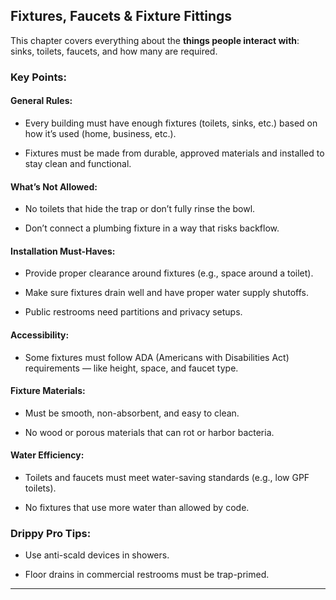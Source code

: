 ## Fixtures, Faucets & Fixture Fittings
This chapter covers everything about the **things people interact with**: sinks, toilets, faucets, and how many are required.

### Key Points:

#### General Rules:

- Every building must have enough fixtures (toilets, sinks, etc.) based on how it’s used (home, business, etc.).

- Fixtures must be made from durable, approved materials and installed to stay clean and functional.

#### What’s Not Allowed:

- No toilets that hide the trap or don’t fully rinse the bowl.

- Don’t connect a plumbing fixture in a way that risks backflow.

#### Installation Must-Haves:

- Provide proper clearance around fixtures (e.g., space around a toilet).

- Make sure fixtures drain well and have proper water supply shutoffs.

- Public restrooms need partitions and privacy setups.

#### Accessibility:

- Some fixtures must follow ADA (Americans with Disabilities Act) requirements — like height, space, and faucet type.

#### Fixture Materials:

- Must be smooth, non-absorbent, and easy to clean.

- No wood or porous materials that can rot or harbor bacteria.

#### Water Efficiency:

- Toilets and faucets must meet water-saving standards (e.g., low GPF toilets).

- No fixtures that use more water than allowed by code.

### Drippy Pro Tips:

- Use anti-scald devices in showers.

- Floor drains in commercial restrooms must be trap-primed.
---

